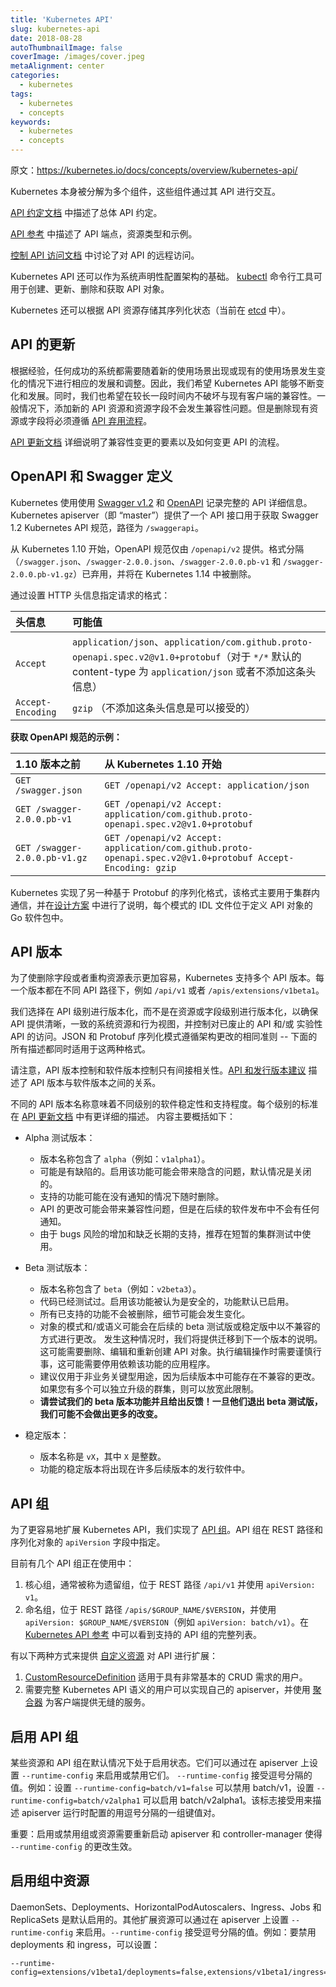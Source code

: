 ```yaml
---
title: 'Kubernetes API'
slug: kubernetes-api
date: 2018-08-28
autoThumbnailImage: false
coverImage: /images/cover.jpeg
metaAlignment: center
categories:
  - kubernetes
tags:
  - kubernetes
  - concepts
keywords:
  - kubernetes
  - concepts
---
```


原文：https://kubernetes.io/docs/concepts/overview/kubernetes-api/

Kubernetes 本身被分解为多个组件，这些组件通过其 API 进行交互。

<!--more-->

[API 约定文档](https://git.k8s.io/community/contributors/devel/api-conventions.md) 中描述了总体 API 约定。

[API 参考](https://kubernetes.io/docs/reference) 中描述了 API 端点，资源类型和示例。

[控制 API 访问文档](https://kubernetes.io/docs/reference/access-authn-authz/controlling-access/) 中讨论了对 API 的远程访问。

Kubernetes API 还可以作为系统声明性配置架构的基础。 [kubectl](https://kubernetes.io/docs/reference/kubectl/overview/) 命令行工具可用于创建、更新、删除和获取 API 对象。

Kubernetes 还可以根据 API 资源存储其序列化状态（当前在 [etcd](https://coreos.com/docs/distributed-configuration/getting-started-with-etcd/) 中）。

## API 的更新

根据经验，任何成功的系统都需要随着新的使用场景出现或现有的使用场景发生变化的情况下进行相应的发展和调整。因此，我们希望 Kubernetes API 能够不断变化和发展。同时，我们也希望在较长一段时间内不破坏与现有客户端的兼容性。一般情况下，添加新的 API 资源和资源字段不会发生兼容性问题。但是删除现有资源或字段将必须遵循 [API 弃用流程](https://kubernetes.io/docs/reference/using-api/deprecation-policy/)。

[API 更新文档](https://git.k8s.io/community/contributors/devel/api_changes.md) 详细说明了兼容性变更的要素以及如何变更 API 的流程。

## OpenAPI 和 Swagger 定义

Kubernetes 使用使用 [Swagger v1.2](http://swagger.io/) 和 [OpenAPI](https://www.openapis.org/) 记录完整的 API 详细信息。Kubernetes apiserver（即 “master”）提供了一个 API 接口用于获取 Swagger 1.2 Kubernetes API 规范，路径为 `/swaggerapi`。

从 Kubernetes 1.10 开始，OpenAPI 规范仅由 `/openapi/v2` 提供。格式分隔（`/swagger.json`、`/swagger-2.0.0.json`、`/swagger-2.0.0.pb-v1` 和 `/swagger-2.0.0.pb-v1.gz`）已弃用，并将在 Kubernetes 1.14 中被删除。

通过设置 HTTP 头信息指定请求的格式：

| 头信息            | 可能值                                                                                                                                                        |
| :---------------- | :------------------------------------------------------------------------------------------------------------------------------------------------------------ |
| `Accept`          | `application/json`、`application/com.github.proto-openapi.spec.v2@v1.0+protobuf`（对于 `*/*` 默认的 content-type 为 `application/json` 或者不添加这条头信息） |
| `Accept-Encoding` | `gzip` （不添加这条头信息是可以接受的）                                                                                                                       |

**获取 OpenAPI 规范的示例：**

| 1.10 版本之前                 | 从 Kubernetes 1.10 开始                                                                                    |
| :---------------------------- | :--------------------------------------------------------------------------------------------------------- |
| `GET /swagger.json`           | `GET /openapi/v2 Accept: application/json`                                                                 |
| `GET /swagger-2.0.0.pb-v1`    | `GET /openapi/v2 Accept: application/com.github.proto-openapi.spec.v2@v1.0+protobuf`                       |
| `GET /swagger-2.0.0.pb-v1.gz` | `GET /openapi/v2 Accept: application/com.github.proto-openapi.spec.v2@v1.0+protobuf Accept-Encoding: gzip` |

Kubernetes 实现了另一种基于 Protobuf 的序列化格式，该格式主要用于集群内通信，并在[设计方案](https://github.com/kubernetes/community/blob/master/contributors/design-proposals/api-machinery/protobuf.md) 中进行了说明，每个模式的 IDL 文件位于定义 API 对象的 Go 软件包中。

## API 版本

为了使删除字段或者重构资源表示更加容易，Kubernetes 支持多个 API 版本。每一个版本都在不同 API 路径下，例如 `/api/v1` 或者 `/apis/extensions/v1beta1`。

我们选择在 API 级别进行版本化，而不是在资源或字段级别进行版本化，以确保 API 提供清晰，一致的系统资源和行为视图，并控制对已废止的 API 和/或 实验性 API 的访问。JSON 和 Protobuf 序列化模式遵循架构更改的相同准则 -- 下面的所有描述都同时适用于这两种格式。

请注意，API 版本控制和软件版本控制只有间接相关性。[API 和发行版本建议](https://git.k8s.io/community/contributors/design-proposals/release/versioning.md) 描述了 API 版本与软件版本之间的关系。

不同的 API 版本名称意味着不同级别的软件稳定性和支持程度。每个级别的标准在 [API 更新文档](https://git.k8s.io/community/contributors/devel/api_changes.md#alpha-beta-and-stable-versions) 中有更详细的描述。 内容主要概括如下：

- Alpha 测试版本：

  - 版本名称包含了 `alpha`（例如：`v1alpha1`）。
  - 可能是有缺陷的。启用该功能可能会带来隐含的问题，默认情况是关闭的。
  - 支持的功能可能在没有通知的情况下随时删除。
  - API 的更改可能会带来兼容性问题，但是在后续的软件发布中不会有任何通知。
  - 由于 bugs 风险的增加和缺乏长期的支持，推荐在短暂的集群测试中使用。

- Beta 测试版本：

  - 版本名称包含了 `beta`（例如：`v2beta3`）。
  - 代码已经测试过。启用该功能被认为是安全的，功能默认已启用。
  - 所有已支持的功能不会被删除，细节可能会发生变化。
  - 对象的模式和/或语义可能会在后续的 beta 测试版或稳定版中以不兼容的方式进行更改。 发生这种情况时，我们将提供迁移到下一个版本的说明。 这可能需要删除、编辑和重新创建 API 对象。执行编辑操作时需要谨慎行事，这可能需要停用依赖该功能的应用程序。
  - 建议仅用于非业务关键型用途，因为后续版本中可能存在不兼容的更改。 如果您有多个可以独立升级的群集，则可以放宽此限制。
  - **请尝试我们的 beta 版本功能并且给出反馈！一旦他们退出 beta 测试版，我们可能不会做出更多的改变。**

- 稳定版本：

  - 版本名称是 `vX`，其中 `X` 是整数。
  - 功能的稳定版本将出现在许多后续版本的发行软件中。

## API 组

为了更容易地扩展 Kubernetes API，我们实现了 [API 组](https://git.k8s.io/community/contributors/design-proposals/api-machinery/api-group.md)。API 组在 REST 路径和序列化对象的 `apiVersion` 字段中指定。

目前有几个 API 组正在使用中：

1. 核心组，通常被称为遗留组，位于 REST 路径 `/api/v1` 并使用 `apiVersion: v1`。
2. 命名组，位于 REST 路径 `/apis/$GROUP_NAME/$VERSION`，并使用 `apiVersion: $GROUP_NAME/$VERSION`（例如 `apiVersion: batch/v1`）。在 [Kubernetes API 参考](https://kubernetes.io/docs/reference/) 中可以看到支持的 API 组的完整列表。

有以下两种方式来提供 [自定义资源](https://kubernetes.io/docs/concepts/api-extension/custom-resources/) 对 API 进行扩展：

1. [CustomResourceDefinition](https://kubernetes.io/docs/tasks/access-kubernetes-api/extend-api-custom-resource-definitions/) 适用于具有非常基本的 CRUD 需求的用户。
2. 需要完整 Kubernetes API 语义的用户可以实现自己的 apiserver，并使用 [聚合器](https://kubernetes.io/docs/tasks/access-kubernetes-api/configure-aggregation-layer/) 为客户端提供无缝的服务。

## 启用 API 组

某些资源和 API 组在默认情况下处于启用状态。它们可以通过在 apiserver 上设置 `--runtime-config` 来启用或禁用它们。 `--runtime-config` 接受逗号分隔的值。例如：设置 `--runtime-config=batch/v1=false` 可以禁用 batch/v1，设置 `--runtime-config=batch/v2alpha1` 可以启用 batch/v2alpha1。该标志接受用来描述 apiserver 运行时配置的用逗号分隔的一组键值对。

重要：启用或禁用组或资源需要重新启动 apiserver 和 controller-manager 使得 `--runtime-config` 的更改生效。

## 启用组中资源

DaemonSets、Deployments、HorizontalPodAutoscalers、Ingress、Jobs 和 ReplicaSets 是默认启用的。其他扩展资源可以通过在 apiserver 上设置 `--runtime-config` 来启用。`--runtime-config` 接受逗号分隔的值。例如：要禁用 deployments 和 ingress，可以设置：

```shell
--runtime-config=extensions/v1beta1/deployments=false,extensions/v1beta1/ingress=false
```
